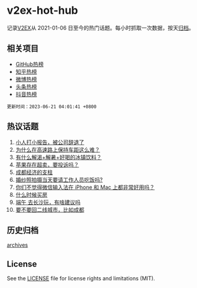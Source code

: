 # v2ex-hot-hub

 记录[V2EX](https://www.v2ex.com/)从 2021-01-06 日至今的热门话题。每小时抓取一次数据，按天[归档](archives)。
 
 ## 相关项目

- [GitHub热榜](https://github.com/it985/github-hot-hub)
- [知乎热榜](https://github.com/it985/zhihu-hot-hub)
- [微博热榜](https://github.com/it985/weibo-hot-hub)
- [头条热榜](https://github.com/it985/toutiao-hot-hub)
- [抖音热榜](https://github.com/it985/douyin-hot-hub)


 `更新时间：2023-06-21 04:01:41 +0800`

## 热议话题

1. [小人打小报告，被公司辞退了](https://www.v2ex.com/t/950173)
1. [为什么在高速路上保持车距这么难？](https://www.v2ex.com/t/950260)
1. [有什么解渴+解暑+好喝的冰镇饮料？](https://www.v2ex.com/t/950261)
1. [苹果存在超卖，要投诉吗？](https://www.v2ex.com/t/950232)
1. [成都经济的支柱](https://www.v2ex.com/t/950392)
1. [婚纱照拍摄当天要请工作人员吃饭吗?](https://www.v2ex.com/t/950289)
1. [你们不觉得微信输入法在 iPhone 和 Mac 上都非常好用吗？](https://www.v2ex.com/t/950337)
1. [什么时候买房](https://www.v2ex.com/t/950332)
1. [端午 去长沙玩，有啥建议吗](https://www.v2ex.com/t/950243)
1. [要不要回二线城市，比如成都](https://www.v2ex.com/t/950265)

## 历史归档

[archives](archives)

## License

See the [LICENSE](LICENSE) file for license rights and limitations (MIT).
